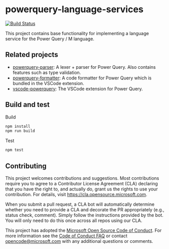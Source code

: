 # powerquery-language-services

[![Build Status](https://dev.azure.com/ms/powerquery-language-services/_apis/build/status/Microsoft.powerquery-language-services?branchName=master)](https://dev.azure.com/ms/powerquery-language-services/_build/latest?definitionId=343&branchName=master)

This project contains base functionality for implementing a language service for the Power Query / M language.

## Related projects

- [powerquery-parser](https://github.com/microsoft/powerquery-parser): A lexer + parser for Power Query. Also contains features such as type validation.
- [powerquery-formatter](https://github.com/microsoft/powerquery-formatter): A code formatter for Power Query which is bundled in the VSCode extension.
- [vscode-powerquery](https://github.com/microsoft/vscode-powerquery): The VSCode extension for Power Query.

## Build and test

Build

```cmd
npm install
npm run build
```

Test

```cmd
npm test
```

## Contributing

This project welcomes contributions and suggestions. Most contributions require you to agree to a
Contributor License Agreement (CLA) declaring that you have the right to, and actually do, grant us
the rights to use your contribution. For details, visit https://cla.opensource.microsoft.com.

When you submit a pull request, a CLA bot will automatically determine whether you need to provide
a CLA and decorate the PR appropriately (e.g., status check, comment). Simply follow the instructions
provided by the bot. You will only need to do this once across all repos using our CLA.

This project has adopted the [Microsoft Open Source Code of Conduct](https://opensource.microsoft.com/codeofconduct/).
For more information see the [Code of Conduct FAQ](https://opensource.microsoft.com/codeofconduct/faq/) or
contact [opencode@microsoft.com](mailto:opencode@microsoft.com) with any additional questions or comments.
